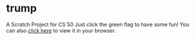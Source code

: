 # trump
A Scratch Project for CS 50
Just click the green flag to have some fun!
You can also <a target="_blank" href="https://scratch.mit.edu/projects/281012358/">click here</a> to view it in your browser.
